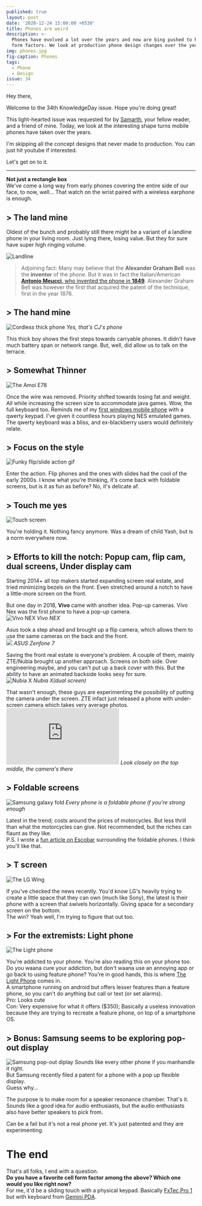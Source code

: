 ```yaml
---
published: true
layout: post
date: '2020-12-24 15:00:00 +0530'
title: Phones are weird
description: >-
  Phones have evolved a lot over the years and now are bing pushed to have weird
  form factors. We look at production phone design changes over the years
img: phones.jpg
fig-caption: Phones
tags:
  - Phone
  - Design
issue: 34
---
```

Hey there,

Welcome to the 34th KnowledgeDay issue. Hope you're doing great!

This light-hearted issue was requested for by [Samarth](https://www.instagram.com/sam_freakin_sam/), your fellow reader, and a friend of mine. Today, we look at the interesting shape turns mobile phones have taken over the years.

I'm skipping all the concept designs that never made to production. You can just hit youtube if interested.  

Let's get on to it.

-----

**Not just a rectangle box**  
We've come a long way from early phones covering the entire side of our face, to now, well... That watch on the wrist paired with a wireless earphone is enough.  

## > The land mine
Oldest of the bunch and probably still there might be a variant of a landline phone in your living room. Just lying there, losing value. But they for sure have super high ringing volume.  

![Landline](https://images-na.ssl-images-amazon.com/images/I/71b6BikUB7L._SL1280_.jpg)

> Adjoining fact: Many may believe that the **Alexander Graham Bell** was the **inventor** of the phone. But it was in fact the Italian/American [**Antonio Meucci**, who invented the phone in **1849**](https://www.loc.gov/everyday-mysteries/item/who-is-credited-with-inventing-the-telephone/). Alexander Graham Bell was however the first that acquired the patent of the technique, first in the year 1876.

## > The hand mine
![Cordless thick phone](https://cs3.gtaall.com/screenshots/4dc09/2015-08/original/93653f6d4065304a98d800ce53886686bb5f827c/290724-gta-sa-2015-08-30-10-29-40-529.jpg)
*Yes, that's CJ's phone*

This thick boy shows the first steps towards carryable phones. It didn't have much battery span or network range. But, well, did allow us to talk on the terrace.  

## > Somewhat Thinner
![The Amoi E78](https://static.toiimg.com/photo/54214072/Amoi-E78.jpg)

Once the wire was removed. Priority shifted towards losing fat and weight. All while increasing the screen size to accommodate java games. Wow, the full keyboard too. Reminds me of my [first windows mobile phone](https://www.gsmarena.com/amoi_e78-2037.php) with a qwerty keypad. I've given it countless hours playing NES emulated games. The qwerty keyboard was a bliss, and ex-blackberry users would definitely relate.   

## > Focus on the style
![Funky flip/slide action gif](https://i.pinimg.com/originals/f4/ac/1a/f4ac1a9d2e7da175b1306cae23595b80.jpg)

Enter the action. Flip phones and the ones with slides had the cool of the early 2000s. I know what you're thinking, it's come back with foldable screens, but is it as fun as before? No, it's delicate af.

## > Touch me yes
![Touch screen](https://static.scientificamerican.com/sciam/cache/file/6EE74DA2-4ABC-4928-84B75E8903325848_source.jpg)

You're holding it. Nothing fancy anymore. Was a dream of child Yash, but is a norm everywhere now.  

## > Efforts to kill the notch: Popup cam, flip cam, dual screens, Under display cam

Starting 2014+ all top makers started expanding screen real estate, and tried minimizing bezels on the front. Even stretched around a notch to have a little-more screen on the front.  

But one day in 2018, **Vivo** came with another idea. Pop-up cameras. Vivo Nex was the first phone to have a pop-up camera.   
![Vivo NEX](https://www.ispyprice.com/static/nwprd_model/vivo-nex-8605.jpg)
_Vivo NEX_  

Asus took a step ahead and brought up a flip camera, which allows them to use the same cameras on the back and the front.  
![](https://www.tech4d.it/wp-content/uploads/2020/08/asus-zenfone-7.jpg)
_ASUS Zenfone 7_  

Saving the front real estate is everyone's problem. A couple of them, mainly ZTE/Nubia brought up another approach. Screens on both side. Over engineering maybe, and you can't put up a back cover with this. But the ability to have an animated backside looks sexy for sure.  
![Nubia X](https://cdn.hiconsumption.com/wp-content/uploads/2018/10/Nubia-X-Dual-Screen-Smartphone-0-Hero.jpg)
_Nubia X(dual screen)_  

That wasn't enough, these guys are experimenting the possibility of putting the camera under the screen. ZTE infact just released a phone with under-screen camera which takes very average photos.  
![ZTE Axon 20](https://img-s-msn-com.akamaized.net/tenant/amp/entityid/BB1c6jS4.img?h=600&w=799&m=6&q=60&o=f&l=f)
_Look closely on the top middle, the camera's there_

## > Foldable screens
![Samsung galaxy fold](https://nypost.com/wp-content/uploads/sites/2/2019/05/190516-galaxy-fold.jpg?quality=80&strip=all)
_Every phone is a foldable phone if you're strong enough_

Latest in the trend; costs around the prices of motorcycles. But less thrill than what the motorcycles can give. Not recommended, but the riches can flaunt as they like.  
P.S. I wrote a [fun article on Escobar](https://ohyash.medium.com/hold-my-escobar-704b4d6ae14e) surrounding the foldable phones. I think you'll like that.  

## > T screen
![The LG Wing](https://www.ultimatepocket.com/wp-content/uploads/2020/10/t-mobile-announces-lg-wing-is-coming-to-the-carrier-launched-bogo-deal.jpg)  

If you've checked the news recently. You'd know LG's heavily trying to create a little space that they can own (much like Sony), the latest is their phone with a screen that swivels horizontally. Giving space for a secondary screen on the bottom.  
The win? Yeah well, I'm trying to figure that out too.   

## > For the extremists: Light phone
![The Light phone](https://cdn.vox-cdn.com/thumbor/sgZTEqssuvkQHIQlkunB4Au01_w=/1400x1400/filters:format(png)/cdn.vox-cdn.com/uploads/chorus_asset/file/10321689/Screen_Shot_2018_03_01_at_10.09.01_AM.png)

You're addicted to your phone. You're also reading this on your phone too. Do you waana cure your addiction, but don't waana use an annoying app or go back to using feature phone? You're in good hands, this is where [The Light Phone](https://www.thelightphone.com/) comes in.  
A smartphone running on android but offers lesser features than a feature phone, so you can't do anything but call or text (or set alarms).  
Pro: Looks cute  
Con: Very expensive for what it offers ($350); Basically a useless innovation because they are trying to recreate a feature phone, on top of a smartphone OS.  

## > Bonus: Samsung seems to be exploring pop-out display
![Samsung pop-out diplay](https://cdn57.androidauthority.net/wp-content/uploads/2020/10/samsung-pop-out-display-phone-1200x675.jpg)
Sounds like every other phone if you manhandle it right.  
But Samsung recently filed a patent for a phone with a pop up flexible display.  
Guess why...  

The purpose is to make room for a speaker resonance chamber. That's it. Sounds like a good idea for audio enthusiasts, but the audio enthusiasts also have better speakers to pick from.  

Can be a fail but it's not a real phone yet. It's just patented and they are experimenting.  

# The end
That's all folks, I end with a question.  
**Do you have a favorite cell form factor among the above? Which one would you like right now?**  
For me, it'd be a sliding touch with a physical keypad. Basically [FxTec Pro 1](https://www.fxtec.com/) but with keyboard from [Gemini PDA](https://store.planetcom.co.uk/products/gemini-pda-1).

